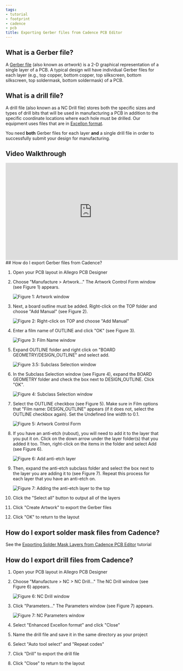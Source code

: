 ```yaml
---
tags:
- tutorial
- footprint
- cadence
- pcb
title: Exporting Gerber files from Cadence PCB Editor
---
```


## What is a Gerber file? 

A [Gerber file](https://en.wikipedia.org/wiki/Gerber_format) (also known as *artwork*) is a 2-D graphical representation of a single layer of a PCB. A typical design will have individual Gerber files for each layer (e.g., top copper, bottom copper, top silkscreen, bottom silkscreen, top soldermask, bottom soldermask) of a PCB.

## What is a drill file? 

A drill file (also known as a NC Drill file) stores both the specific sizes and types of drill bits that will be used in manufacturing a PCB in addition to the specific coordinate locations where each hole must be drilled. Our equipment uses files that are in [Excellon format](https://en.wikipedia.org/wiki/Excellon_format).

You need **both** Gerber files for each layer **and** a single drill file in order to successfully submit your design for manufacturing.

## Video Walkthrough
<iframe width="560" height="315" src="https://youtu.be/CpwfKBhIi64" title="YouTube video player" frameborder="0" allow="accelerometer; autoplay; clipboard-write; encrypted-media; gyroscope; picture-in-picture" allowfullscreen></iframe>
## How do I export Gerber files from Cadence? 

1.  Open your PCB layout in Allegro PCB Designer

2.  Choose "Manufacture > Artwork..." The Artwork Control Form window (see Figure 1) appears.

    ![Figure 1: Artwork window](/exporting_gerber_files/2.png)

  
3.  Next, a board outline must be added. Right-click on the TOP folder and choose "Add Manual" (see Figure 2).

    ![Figure 2: Right-click on TOP and choose "Add Manual"](/exporting_gerber_files/3.png)
  
  
4.  Enter a film name of OUTLINE and click "OK" (see Figure 3).

    ![Figure 3: Film Name window](/exporting_gerber_files/4.png)
  
  
4. Expand OUTLINE folder and right click on "BOARD GEOMETRY/DESIGN_OUTLINE" and select add.

    ![Figure 3.5: Subclass Selection window](/exporting_gerber_files/5.png)
  
  
5.  In the Subclass Selection window (see Figure 4), expand the BOARD GEOMETRY folder and check the box next to DESIGN_OUTLINE. Click "OK".

    ![Figure 4: Subclass Selection window](/exporting_gerber_files/6.png)
  
6.  Select the OUTLINE checkbox (see Figure 5). Make sure in Film options that "Film name: DESIGN_OUTLINE" appears (if it does not, select the OUTLINE checkbox again). Set the Undefined line width to 0.1.

    ![Figure 5: Artwork Control Form](/exporting_gerber_files/7.png)
  
7.  If you have an anti-etch (rubout), you will need to add it to the layer that you put it on. Click on the down arrow under the layer folder(s) that you added it too. Then, right-click on the items in the folder and select Add (see Figure 6).

    ![Figure 6: Add anti-etch layer](/figures/figure_267.png)

8.  Then, expand the anti-etch subclass folder and select the box next to the layer you are adding it to (see Figure 7). Repeat this process for each layer that you have an anti-etch on.

    ![Figure 7: Adding the anti-etch layer to the top](/figures/figure_268.png)

9.  Click the "Select all" button to output all of the layers
10. Click "Create Artwork" to export the Gerber files
11. Click "OK" to return to the layout

## How do I export solder mask files from Cadence? 

See the [Exporting Solder Mask Layers from Cadence PCB Editor](/exporting-solder-mask-layers-from-cadence-pcb-editor/) tutorial

## How do I export drill files from Cadence? 

1.  Open your PCB layout in Allegro PCB Designer
2.  Choose "Manufacture > NC > NC Drill..." The NC Drill window (see Figure 6) appears.

    ![Figure 6: NC Drill window](/exporting_gerber_files/8.png)

3.  Click "Parameters..." The Parameters window (see Figure 7) appears.

    ![Figure 7: NC Parameters window](/exporting_gerber_files/1.png)

4.  Select "Enhanced Excellon format" and click "Close"
5.  Name the drill file and save it in the same directory as your project
6.  Select "Auto tool select" and "Repeat codes"
7.  Click "Drill" to export the drill file
8.  Click "Close" to return to the layout
